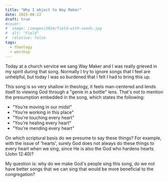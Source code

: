 ```yaml
---
title: "Why I object to Way Maker"
date: 2025-06-22
draft: true
#cover:
#  image: /images/2024/field-with-seeds.jpg
#  alt: "Field"
#  relative: false
tags:
  - theology
  - worship
---
```


Today at a church service we sang Way Maker and I was really grieved in my spirit during that song.
Normally I try to ignore songs that I feel are unhelpful, but today I was so burdened that I felt I had to bring this up.

This song is so very shallow in theology, it feels man-centered and lends itself to viewing God through a "genie in a bottle" lens.
That's not to mention the presumption embedded in the song, which states the following: 

- "You’re moving in our midst"
- "You’re working in this place"
- "You're touching every heart"
- "You're healing every heart"
- "You're mending every heart"

On which scriptural basis do we presume to say these things?
For example, with the issue of 'hearts', surely God does not always do these things to every heart when we sing, since He is also the God who hardens hearts (John 12:40)?

My question is: why do we make God's people sing this song, do we not have better songs that we can sing that would be more beneficial to the congregation?
